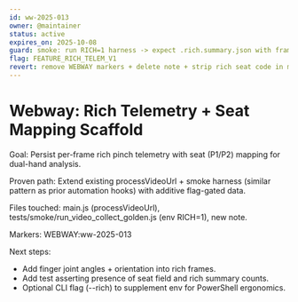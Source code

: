 ```yaml
---
id: ww-2025-013
owner: @maintainer
status: active
expires_on: 2025-10-08
guard: smoke: run RICH=1 harness -> expect .rich.summary.json with frames>0
flag: FEATURE_RICH_TELEM_V1
revert: remove WEBWAY markers + delete note + strip rich seat code in main.js & harness env logic
---
```


# Webway: Rich Telemetry + Seat Mapping Scaffold

Goal: Persist per-frame rich pinch telemetry with seat (P1/P2) mapping for dual-hand analysis.

Proven path: Extend existing processVideoUrl + smoke harness (similar pattern as prior automation hooks) with additive flag-gated data.

Files touched: main.js (processVideoUrl), tests/smoke/run_video_collect_golden.js (env RICH=1), new note.

Markers: WEBWAY:ww-2025-013

Next steps:

- Add finger joint angles + orientation into rich frames.
- Add test asserting presence of seat field and rich summary counts.
- Optional CLI flag (--rich) to supplement env for PowerShell ergonomics.
